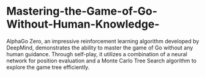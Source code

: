 # Mastering-the-Game-of-Go-Without-Human-Knowledge-
AlphaGo Zero, an impressive reinforcement learning algorithm developed by DeepMind, demonstrates the ability to master the game of Go without any human guidance. Through self-play, it utilizes a combination of a neural network for position evaluation and a Monte Carlo Tree Search algorithm to explore the game tree efficiently.
